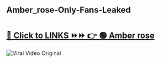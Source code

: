 
 ## Amber_rose-Only-Fans-Leaked

# <h2><a href="https://clipsfans.com/Amber_rose&ref=git">🔗 Click to LINKS ⏩⏩ 👉 🟢 Amber rose </a></h2>

<a href="https://clipsfans.com/Amber_rose&ref=git" rel="nofollow" data-target="animated-image.originalLink"><img src="https://i.ibb.co.com/xMMVF88/686577567.gif" alt="Viral Video Original" style="max-width: 100%; display: inline-block;" data-target="animated-image.originalImage"></a>
